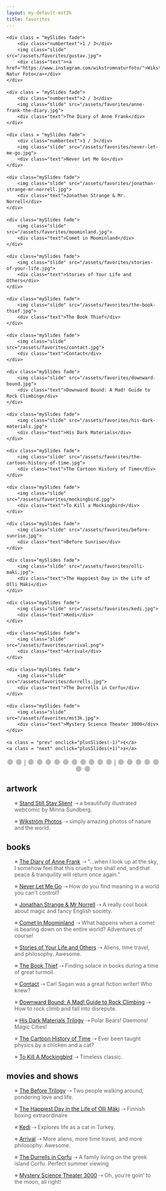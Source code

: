 ```yaml
---
layout: my-default-mst3k
title: favorites
---
```


<div class = "slideshow-container">
    <div class = "mySlides fade">
        <div class="numbertext">1 / 3</div>
        <img class="slide" src="/assets/favorites/ssss.jpg">
        <div class="text"><a href="https://www.sssscomic.com">Stand Still Stay Slient</a></div>
    </div>

    <div class = "mySlides fade">
        <div class="numbertext">1 / 3</div>
        <img class="slide" src="/assets/favorites/gustav.jpg">
        <div class="text"><a href="https://www.instagram.com/wikstromnaturfoto/">Wikstrom Natur Foto</a></div>
    </div>

    <div class = "mySlides fade">
        <div class="numbertext">2 / 3</div>
        <img class="slide" src="/assets/favorites/anne-frank-the-diary.jpg">
        <div class="text">The Diary of Anne Frank</div>
    </div>

    <div class = "mySlides fade">
        <div class="numbertext">3 / 3</div>
        <img class="slide" src="/assets/favorites/never-let-me-go.jpg">
        <div class="text">Never Let Me Go</div>
    </div>

    <div class="mySlides fade">
        <img class="slide" src="/assets/favorites/jonathan-strange-mr-norrell.jpg">
        <div class="text">Jonathan Strange & Mr. Norrell</div>
    </div>

    <div class="mySlides fade">
        <img class="slide" src="/assets/favorites/moominland.jpg">
        <div class="text">Comet in Moominland</div>
    </div>

    <div class="mySlides fade">
        <img class="slide" src="/assets/favorites/stories-of-your-life.jpg">
        <div class="text">Stories of Your Life and Others</div>
    </div>

    <div class="mySlides fade">
        <img class="slide" src="/assets/favorites/the-book-thief.jpg">
        <div class="text">The Book Thief</div>
    </div>

    <div class="mySlides fade">
        <img class="slide" src="/assets/favorites/contact.jpg">
        <div class="text">Contact</div>
    </div>

    <div class="mySlides fade">
        <img class="slide" src="/assets/favorites/downward-bound.jpg">
        <div class="text">Downward Bound: A Mad! Guide to Rock Climbing</div>
    </div>

    <div class="mySlides fade">
        <img class="slide" src="/assets/favorites/his-dark-materials.jpg">
        <div class="text">His Dark Materials</div>
    </div>

    <div class="mySlides fade">
        <img class="slide" src="/assets/favorites/the-cartoon-history-of-time.jpg">
        <div class="text">The Cartoon History of Time</div>
    </div>

    <div class="mySlides fade">
        <img class="slide" src="/assets/favorites/mockingbird.jpg">
        <div class="text">To Kill a Mockingbird</div>
    </div>

    <div class="mySlides fade">
        <img class="slide" src="/assets/favorites/before-sunrise.jpg">
        <div class="text">Before Sunrise</div>
    </div>

    <div class="mySlides fade">
        <img class="slide" src="/assets/favorites/olli-maki.jpg">
        <div class="text">The Happiest Day in the Life of Olli Mäki</div>
    </div>

    <div class="mySlides fade">
        <img class="slide" src="/assets/favorites/kedi.jpg">
        <div class="text">Kedi</div>
    </div>

    <div class="mySlides fade">
        <img class="slide" src="/assets/favorites/arrival.png">
        <div class="text">Arrival</div>
    </div>

    <div class="mySlides fade">
        <img class="slide" src="/assets/favorites/durrells.jpg">
        <div class="text">The Durrells in Corfu</div>
    </div>

    <div class="mySlides fade">
        <img class="slide" src="/assets/favorites/mst3k.jpg">
        <div class="text">Mystery Science Theater 3000</div>
    </div>

    <a class = "prev" onclick="plusSlides(-1)">❮</a>
    <a class = "next" onclick="plusSlides(+1)">❯</a>

</div>

<div class="buttons">
    <span class="dot" onclick="currentSlide(1)"></span>
    <span class="dot" onclick="currentSlide(2)"></span><span class="grey"> | </span>
    <span class="dot" onclick="currentSlide(3)"></span>
    <span class="dot" onclick="currentSlide(4)"></span>
    <span class="dot" onclick="currentSlide(5)"></span>
    <span class="dot" onclick="currentSlide(6)"></span>
    <span class="dot" onclick="currentSlide(7)"></span>
    <span class="dot" onclick="currentSlide(8)"></span>
    <span class="dot" onclick="currentSlide(9)"></span>
    <span class="dot" onclick="currentSlide(10)"></span>
    <span class="dot" onclick="currentSlide(11)"></span>
    <span class="dot" onclick="currentSlide(12)"></span><span class="grey"> | </span>
    <span class="dot" onclick="currentSlide(13)"></span>
    <span class="dot" onclick="currentSlide(14)"></span>
    <span class="dot" onclick="currentSlide(15)"></span>
    <span class="dot" onclick="currentSlide(16)"></span>
    <span class="dot" onclick="currentSlide(17)"></span>
    <span class="dot" onclick="currentSlide(18)"></span>
    <span class="dot" onclick="currentSlide(19)"></span>
</div>




<div id="align">

<h2>artwork</h2>
<p>※ <a href="https://www.sssscomic.com">Stand Still Stay Slient</a> ⇢ a beautifully illustrated webcomic by Minna Sundberg.</p>
<p>※ <a href="https://www.instagram.com/wikstromnaturfoto/">Wikström Photos</a> ⇢ simply amazing photos of nature and the world.</p>


<h2>books</h2>
<p>※ <a href="">The Diary of Anne Frank</a> ⇢ "...when I look up at the sky, I somehow feel that this cruelty too shall end, and that peace & tranquility will return once again."</p>
<p>※ <a href="">Never Let Me Go</a> ⇢ How do you find meaning in a world you can't control?</p>
<p>※ <a href="">Jonathan Strange & Mr Norrell</a> ⇢ A really cool book about magic and fancy English society.</p>
<p>※ <a href="">Comet In Moominland</a> ⇢ What happens when a comet is bearing down on the entire world? Adventures of course! </p>
<p>※ <a href="">Stories of Your Life and Others</a> ⇢ Aliens, time travel, and philosophy. Awesome.</p>
<p>※ <a href="">The Book Thief</a> ⇢ Finding solace in books during a time of great turmoil.</p>
<p>※ <a href="">Contact</a> ⇢ Carl Sagan was a great fiction writer! Who knew?</p>
<p>※ <a href="">Downward Bound: A Mad! Guide to Rock Climbing</a> ⇢ How to rock climb and fall into disrepute.</p>
<p>※ <a href="">His Dark Materials Trilogy</a> ⇢ Polar Bears! Daemons! Magic Cities!</p>
<p>※ <a href="">The Cartoon History of Time</a> ⇢ Ever been taught physics by a chicken and a cat?</p>
<p>※ <a href="">To Kill A Mockingbird</a> ⇢ Timeless classic.</p>

<h2>movies and shows</h2>
<p>※ <a href="">The Before Trilogy</a> ⇢ Two people walking around, pondering love and life.</p>
<p>※ <a href="">The Happiest Day in the Life of Olli Mäki</a> ⇢ Finnish boxing extraordinaire</p>
<p>※ <a href="">Kedi</a> ⇢ Explores life as a cat in Turkey.</p>
<p>※ <a href="">Arrival</a> ⇢ More aliens, more time travel, and more philosophy. Awesome.</p>

<p>※ <a href="">The Durrells in Corfu</a> ⇢ A family living on the greek island Corfu. Perfect summer viewing.</p>
<p>※ <a href="">Mystery Science Theater 3000</a> ⇢ Oh, you're goin' to the moon, all right!</p>


<script>
/*
let names = document.getElementById("align").querySelectorAll("a");
let maxWidth = 0;

console.log(names);
for (let i = 0; i < names.length; i++) {
    console.log("names: " + names[i].innerText + " " + names[i].offsetWidth);
    if (names[i].offsetWidth > maxWidth) {
        maxWidth = names[i].offsetWidth;
    }
}

for (let i = 0; i < names.length; i++) {
    names[i].style.width = maxWidth + "px";
}
*/



var slideIndex = 1;
showSlides(slideIndex);

function plusSlides(n) {
    showSlides(slideIndex += n);
}

function currentSlide(n) {
    showSlides(slideIndex = n);
}

function showSlides(n) {
    var i;
    var slides = document.getElementsByClassName("mySlides");
    var dots = document.getElementsByClassName("dot");
    if (n > slides.length) {
        slideIndex = 1;
    }

    if (n < 1) {
        slideIndex = slides.length;
    }

    for (i = 0; i < slides.length; i++) {
        slides[i].style.display = "none";
    }

    for (i = 0; i < dots.length; i++) {
        dots[i].className = dots[i].className.replace(" active", "");
    }

    if (slideIndex > slides.length) {
        slideIndex = 1;
    }

    //slideIndex += 1;
    slides[slideIndex - 1].style.display = "block";
    dots[slideIndex - 1].className += " active";

    //setTimeout(showSlides, 10000);
}

</script>

<style>
#align a {
  display: inline-block;
}


#align p {
  padding-left: 1.5em;
  color: #5e5e5e;
}


* {
    box-sizing: border-box;
}

img.slide {
    width: 100%;
    margin-left: auto;
    margin-right: auto;
    display: block;
    height: 36em;
    object-fit: cover;
}

div.buttons {
    text-align: center;
    margin-left: auto;
    margin-right: auto;
    padding-top: 0.5em;
}

span.grey {
    color: #5e5e5e;
}

.slideshow-container {
    max-width: 1000px;
    position: relative;
    margin: auto;
}

.mySlides {
    display: none;
}

.prev, .next {
    cursor: pointer;
    position: absolute;
    top: 50%;
    width: auto;
    margin-top: -22px;
    padding: 16px;
    color: white;
    font-weight: bold;
    font-size: 18px;
    /*transition: 0.6s ease;*/
    border-radius: 0 3px 3px 0;
}

.next {
    right: 0;
    border-radius: 3px 0 0 3px;
}

.prev:hover, .next:hover {
    background-color: rgba(0,0,0,0.8);
}

.text {
    font-size: 15px;
    padding: 8px 12px;
    width: 100%;
    text-align: center;
}


.numbertext {
    color: #f2f2f2;
    font-size: 12px;
    padding: 8px 12px;
    position: absolute;
    top: 0;
    display: none;
}

.dot {
    cursor: pointer;
    height: 15px;
    width: 15px;
    margin: 0 2px;
    background-color: #bbb;
    border-radius: 50%;
    display: inline-block;
    /*transition: background-color 0.6s ease;*/
}

.active, .dot:hover {
    background-color: #717171;
}

.fade {
    animation-name: fade;
    animation-duration: 1.5s;
}

@keyframes fade {
    from {
        opacity: .4;
    }

    to {
        opacity: 1;
    }
}
</style>

